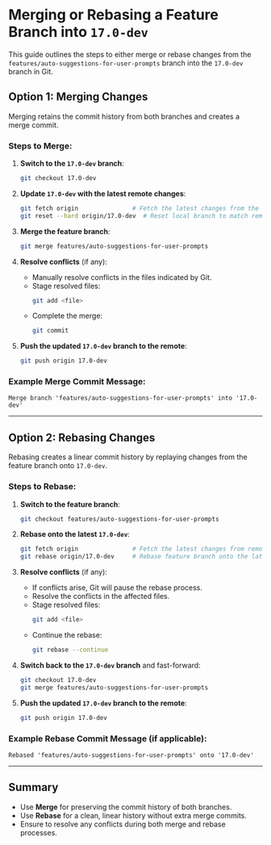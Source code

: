 # **Merging or Rebasing a Feature Branch into `17.0-dev`**

This guide outlines the steps to either merge or rebase changes from the `features/auto-suggestions-for-user-prompts` branch into the `17.0-dev` branch in Git.

## **Option 1: Merging Changes**

Merging retains the commit history from both branches and creates a merge commit.

### **Steps to Merge:**

1. **Switch to the `17.0-dev` branch**:
   ```bash
   git checkout 17.0-dev
   ```

2. **Update `17.0-dev` with the latest remote changes**:
   ```bash
   git fetch origin               # Fetch the latest changes from the remote
   git reset --hard origin/17.0-dev  # Reset local branch to match remote
   ```

3. **Merge the feature branch**:
   ```bash
   git merge features/auto-suggestions-for-user-prompts
   ```

4. **Resolve conflicts** (if any):
   - Manually resolve conflicts in the files indicated by Git.
   - Stage resolved files:
     ```bash
     git add <file>
     ```
   - Complete the merge:
     ```bash
     git commit
     ```

5. **Push the updated `17.0-dev` branch to the remote**:
   ```bash
   git push origin 17.0-dev
   ```

### **Example Merge Commit Message**:
```
Merge branch 'features/auto-suggestions-for-user-prompts' into '17.0-dev'
```

---

## **Option 2: Rebasing Changes**

Rebasing creates a linear commit history by replaying changes from the feature branch onto `17.0-dev`.

### **Steps to Rebase:**

1. **Switch to the feature branch**:
   ```bash
   git checkout features/auto-suggestions-for-user-prompts
   ```

2. **Rebase onto the latest `17.0-dev`**:
   ```bash
   git fetch origin               # Fetch the latest changes from remote
   git rebase origin/17.0-dev     # Rebase feature branch onto the latest 17.0-dev
   ```

3. **Resolve conflicts** (if any):
   - If conflicts arise, Git will pause the rebase process.
   - Resolve the conflicts in the affected files.
   - Stage resolved files:
     ```bash
     git add <file>
     ```
   - Continue the rebase:
     ```bash
     git rebase --continue
     ```

4. **Switch back to the `17.0-dev` branch** and fast-forward:
   ```bash
   git checkout 17.0-dev
   git merge features/auto-suggestions-for-user-prompts
   ```

5. **Push the updated `17.0-dev` branch to the remote**:
   ```bash
   git push origin 17.0-dev
   ```

### **Example Rebase Commit Message** (if applicable):
```
Rebased 'features/auto-suggestions-for-user-prompts' onto '17.0-dev'
```

---

## **Summary**
- Use **Merge** for preserving the commit history of both branches.
- Use **Rebase** for a clean, linear history without extra merge commits.
- Ensure to resolve any conflicts during both merge and rebase processes.
